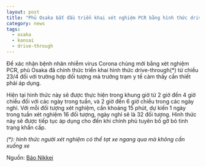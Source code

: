 ```yaml
---
layout: post
title: "Phủ Osaka bắt đầu triển khai xét nghiệm PCR bằng hình thức drive-through từ 23/4"
category: news
tags: 
  - osaka
  - kansai
  - drive-through
---
```

Để xác nhận bệnh nhân nhiễm virus Corona chủng mới bằng xét nghiệm PCR, phủ Osaka đã chính thức triển khai hình thức drive-through(*) từ chiều 23/4 đối với trường hợp đối tượng mà trưởng trạm y tế cảm thấy cần thiết phải áp dụng.

Hiện tại hình thức này sẽ được thực hiện trong khung giờ từ 2 giờ đến 4 giờ chiều đối với các ngày trong tuần, và 2 giờ đến 6 giờ chiều trong các ngày nghỉ. Với mỗi đối tượng xét nghiệm, cần khoảng 15 phút, dự kiến 1 ngày trong tuần xét nghiệm 16 đối tượng, ngày nghỉ sẽ là 32 đối tượng. Hình thức này sẽ được tiếp tục áp dụng cho đến khi chính phủ tuyên bố gỡ bỏ tình trạng khẩn cấp.

 _(*): hình thức người xét nghiệm có thể tạt xe ngang qua mà không cần xuống xe_

Nguồn: [Báo Nikkei](https://www.nikkei.com/article/DGXMZO58386850T20C20A4AC1000/)